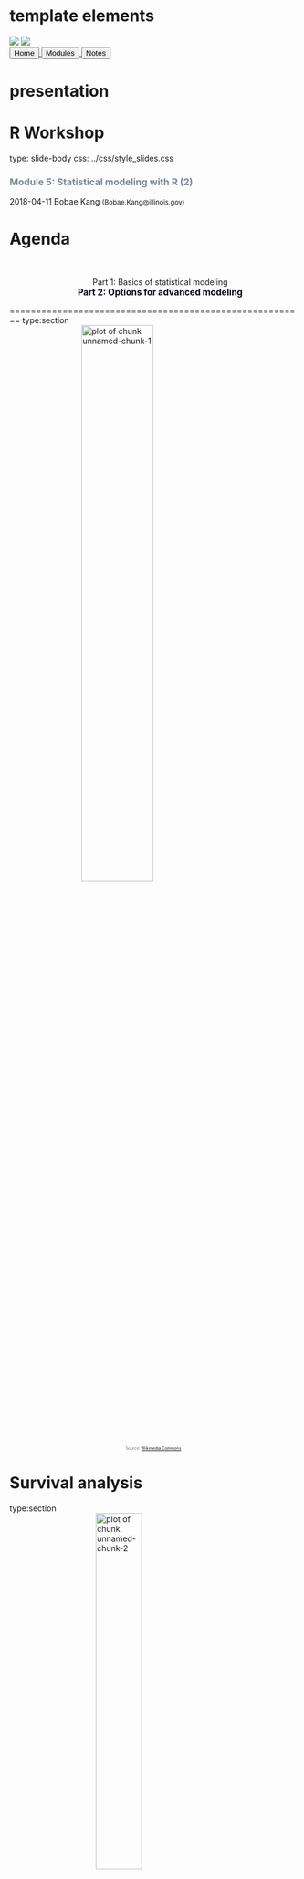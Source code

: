 # template elements
<div class="header"></div>
<div class="footer"></div>
<img src="../images/icjia.png" class="logo"></img>
<img src="../images/il_seal.gif" class="seal"></img>
<div class="buttons">
<a href="../index.html">
  <button type="button">Home</button>
</a>
<a href="../modules.html">
  <button type="button">Modules</button>
</a>
<a href="../notes/module5_notes2.html">
  <button type="button">Notes</button>
</a>
</div>
<link href="https://fonts.googleapis.com/css?family=Oswald" rel="stylesheet">


# presentation
R Workshop
========================================================
type: slide-body
css: ../css/style_slides.css
<h3 style="color: #789">Module 5: Statistical modeling with R (2)</h3>  
2018-04-11  
Bobae Kang  
<small>(Bobae.Kang@illinois.gov)</small>  


Agenda
========================================================
<div style="text-align:center; margin-top:10%;">
<ul style="list-style: none">
<li>
  Part 1: Basics of statistical modeling</li>
<li style="color: #00061a; font-size: 1.1em; font-weight:700">
  Part 2: Options for advanced modeling</li>
</div>


========================================================
type:section
<img src="../images/caution.png" title="plot of chunk unnamed-chunk-1" alt="plot of chunk unnamed-chunk-1" width="50%" style="display: block; margin: auto; box-shadow: none;" />
<p style="font-size:0.5em; text-align: center; color: #777;">
Source: <a href="https://commons.wikimedia.org/wiki/File:DIN_4844-2_Warnung_vor_einer_Gefahrenstelle_D-W000.svg">Wikimedia Commons</a>
</p>


Survival analysis
========================================================
type:section
<img src="../images/survival_analysis.png" title="plot of chunk unnamed-chunk-2" alt="plot of chunk unnamed-chunk-2" width="40%" style="display: block; margin: auto; box-shadow: none;" />
<p style="font-size:0.5em; text-align:center; color: #777;">
Source: <a href="https://commons.wikimedia.org/wiki/File:Kaplan-Meier_curve_for_aml_with_confidence_bounds.svg">Wikimedia Commons</a>
</p>


What is Survival analysis?
========================================================
> "Survival analysis is used to analyze data in which the time until the event is of interest. The response variable is the time until that event and is often called a failure time, survival time, or event time."<br>- Harrell Jr. (2015).

* The response variable is a non-negative discrete/continuous random variable


Survival analysis basics
========================================================
* Failure/event
* Censoring
* Survival function
* Hazard function


Failure/event
========================================================
* Failure, or event, refers to an event of interest where the time, $T$, from the beginning of observation to the occurence of an event is measured and available for modeling.
* Examples of event include:
    * Death
    * Recidivism (rearrest, reconviction, or reincarceration)
    * Disease occurence/recurrence


Censoring
========================================================
* Observations are called censored when the information about their survival time is
incomplete.
* The most common form of censoring is right-censoring
    * The final endpoint is only known to exceed a particular value.
    * Most likely occurs due to the end of the study/observation period


Survival function
========================================================
* The survival function $S(t)$ is the probability that the time of event/failure is later than some specified time $t$

$$S(t) = \text{Pr}(T > t),\quad 0 < t < \infty$$


Hazard function
========================================================
* The hazard function $\lambda(t)$ is the event rate at time $t$, conditional on survival (i.e. no event) until time $t$ or later:

$$\lambda(t) = \lim_{dt\to0} \frac{\text{Pr}(t \leq T < t + dt)}{S(t)dt} = \frac{S'(t)}{S(t)}$$


Packages on survival analysis
========================================================
* `survival` package
* `survminer` package for visualization
    * Resources:
        * [Package website](http://www.sthda.com/english/rpkgs/survminer/)
        * [GiHub repo](https://github.com/kassambara/survminer)


Basic survival models
========================================================
* Kaplan-Meier estimator
* Cox proportioanl hazards model


Kaplan-Meier estimator
========================================================
* Most widely used nonparametric estimator of the survival function
* KM estiamor $\hat{S}(t)$ is the product over the failure times of the conditional probabilities of surviving to the next failure time
    * $d_i$ is the number of subjects who fail at time $t$
    * $n_i$ is the number of subjects at risk at time $t$

$$\hat{S}(t) = \prod_{t_i \leq t} \Big( 1 - \frac{d_i}{n_i} \Big)$$


Surv function and Surv class
========================================================

```r
survival::Surv(time, time2, event, type, ...)
```
* `time` is the follow up time for the right censored data
    * for interval censored data, `time` is the starting time and `time2` is the ending time
* `event` is the status indicator, where 0 = alive (i.e., event not occured), 1 = dead (i.e., event occured)
* `type` is a character string of the censoring type
    * E.g. "right", "left", and "interval"
* Returns a `Surv` class object, used to fit survival models


survfit function
========================================================

```r
survival::survfit(formula/model, data, ...)
```
* `survfit` returns a survival curve
    * Uses KM estimator if with `formula`
    * Based on the model, if with `model` (e.g. Cox model)
* `formula` for the KM estimator must have the `Surv` object as the response variable
    * E.g. `Surv(time, status) ~ x`
* `data` is optional; if provided, the columns of the input data frame can be used in the formula


Proportional hazards model
========================================================
$$\lambda(t|\boldsymbol{\text{x}}_i) = \lambda_0(t)\psi_i = \lambda_0(t)\text{exp}(\boldsymbol{\text{x}}_i^{\text{T}}\beta)$$

* The model assumes that the unique effect of a change in a covariate is multiplicative w.r.t. the hazard rate 
    * $\boldsymbol{\text{x}}_i$ denotes the covariate values for subject $i$
    * The estimated coefficient is interpreted in a releative sense


coxph function
========================================================

```r
survival::coxph(formula, data, ...)
```
* `formula` must have the `Surv` object as the response variable
* `data` is optional; if provided, the columns of the input data frame can be used in the formula


Plotting survival curve
========================================================

```r
plot(survfit)
survminer::ggsurvplot(survfit, data, ...)
```
* `survival` package offers `plot` methods for `survfit` objects
    * Uses the base R plotting
* `survminer` package offers an alternative way to plot survival curves
    * `ggsurvplot()` has `ggplot2`-like API and makes `ggplot2` themes available


========================================================
<img src="../images/ggsurvplot.png" title="plot of chunk unnamed-chunk-7" alt="plot of chunk unnamed-chunk-7" width="60%" style="display: block; margin: auto; box-shadow: none;" />


Other resources
========================================================
* Diez, D. M. (2013). ["Survival Analysis in R"](https://www.openintro.org/download.php?file=survival_analysis_in_R).
* Econometrics Academy. (2013). ["Survival Analysis"](https://sites.google.com/site/econometricsacademy/econometrics-models/survival-analysis).
* Rickert, J. (2017). ["Survival Analysis with R"](https://rviews.rstudio.com/2017/09/25/survival-analysis-with-r/) on *R Views*.
* Moore, D. R. (2016). *Applied Survival Analysis Using R*.


Time series analysis
========================================================
type:section
<img src="../images/time_series.png" title="plot of chunk unnamed-chunk-8" alt="plot of chunk unnamed-chunk-8" width="40%" style="display: block; margin: auto; box-shadow: none;" />
<p style="font-size:0.5em; text-align:center; color: #777;">
Source: <a href="https://commons.wikimedia.org/wiki/File:Stationarycomparison.png">Wikimedia Commons</a>
</p>


What is time series analysis?
========================================================
* A time series is a set of observations measured sequentially through time.
* Time series examples:
    * Annual crime count for multiple years
    * Changes in stock prices
* Time series analysis involves modeling such time series data, often for making forecasts


Time series basics
========================================================
* Decomposition
* Seasonality
* Stationarity
* Differencing


========================================================
**Decomposition**
* Separating a time series into trend, seasonal effects, and remaining variability.

**Seasonality**
* Also called seasonal variation
* Similar and recurrent patterns of behavior in data at particular times of the given period
* Generally annual in period, but could be monthly, weekly, daily, or any other kind of periods


========================================================
<img src="module5_slides2-figure/unnamed-chunk-9-1.png" title="plot of chunk unnamed-chunk-9" alt="plot of chunk unnamed-chunk-9" width="60%" style="display: block; margin: auto; box-shadow: none;" />


========================================================
**Stationarity**
* A common assumption underlying any time series analysis techniques
* A stationary process is a stochastic process of which the mean, covariance and autocorrelation structure do not change over time

**Differencing**
* A technique to make the series stationary, de-trend, and control the auto-correlations.


========================================================
<img src="../images/stationarity.png" title="plot of chunk unnamed-chunk-10" alt="plot of chunk unnamed-chunk-10" width="60%" style="display: block; margin: auto; box-shadow: none;" />
<p style="font-size:0.5em; text-align:center; color: #777;">
Source: <a href="https://en.wikipedia.org/wiki/Stationary_process">"Stationary process"</a>, Wikipedia
</p>


Packages on time series analysis
========================================================
* `stats` package (part of R "base packages")
* `tseries` pacakge
* `forcast` package
    * [Package website](http://pkg.robjhyndman.com/forecast/index.html)
    * Hyndman, R. & Athanasopoulos, G. (2018). [*Forecasting: Principles and Practice*](https://otexts.org/fpp2/). (online textbook)


Basic time series analysis
========================================================
* Tieme seires decomposition
* Autocorrelation function plots
* Partial autocorrelation function plots


Time series decomposition
========================================================
* A time series $y_t$ can be decoposed into three components:
    * The seasonal component $S_t$
    * The trend-cylce $T_t$
    * The remainder $R_t$
* Additive model: $\quad y_t = S_t + T_t + R_t$
* Multiplicative model: $\quad y_t = S_t \times T_t \times R_t$
    * Can be rewrtten as $\quad \text{ln } y_t = \text{ln } S_t + \text{ln } T_t + \text{ln } R_t$


decompose and stl functions
========================================================

```r
decompose(x, type = c("additive", "multiplicative"), ...)
stl(x, s.window, ...)
```
* `stats` offer two functions for time series decomposition
* `decompose()` uses moving averages
    * Seasonal component can be additive or multiplicative
* `stl()` uses LOESS (local regression)
    * `stl` is often recommended for time series decomposition
    * `s.window` is the span of the LOESS window for seasonal extraction (must be odd and at least 7)


ACF and PACF plots
========================================================
* ACF and PACF plots of a differenced series offer a heuristic way to choose specifications for ARIMA models
* See this ["Guide"](ftp://ftp.boulder.ibm.com/software/analytics/spss/support/Stats/Docs/Statistics/Miscellaneous/Guide_to_ACF_PACF_plots.pdf) for how to use ACF and PACF plots for selecting models to fit
    * Nonstationary series: ACF with many significant lags
    * Autoregressive processes: Exponentially declining ACF and one or more significant lags of the PACF
    * Moving average processes: ACF and PACF with the pattern opposite to that of autoregressive processes


acf and pacf functions
========================================================

```r
acf(x, lag.max = NULL, plot = TRUE,
           type = c("correlation", "covariance", "partial"), ...)
pacf(x, lag.max = NULL, plot = TRUE, ...)
```
* `x` is a univariate time series
* `type = "correlation"` is the default for an ACF plot
* `pacf()` is equivalent to `acf()` with `type = "partial"`


Basic time series models
========================================================
* Autoregressive (AR) model
* Moving average (MA) model
* ARMA model
* ARIMA model


AR model
========================================================
$$X_t = Z_t + \sum_{i=1}^p \phi_i X_{t-i},$$
$$\text{rewritten as }\phi(B)X_t = Z_t$$

* $\{X_t\}$ is an autoregressive process of order $p$, $\text{AR}(p)$
    * $Z_t$ is a white noise (stationary) with mean 0 and the constant variance
    * $\phi_i$ is the autoregressive parameter for the $i^{th}$ order
    * $\phi(B)X_t = 1 - \phi_1B - ... - \phi_pB^p$


MA model
========================================================
$$X_t = Z_t + \sum_{i=1}^q \theta_i X_{t-i},$$
$$\text{rewritten as }X_t =\theta(B)Z_t$$

* $\{X_t\}$ is an moving average process of order $q$, $\text{MA}(q)$
    * $Z_t$ is a white noise
    * $\theta(B) = 1 + \theta_1B + ... + \theta_qB^q$
    

ARMA and ARIMA model
========================================================
* Combining $\text{AR}(p)$ and $\text{MA}(q)$, we get $\text{ARMA}(p, q)$:

$$\phi(B)X_t =\theta(B)Z_t$$


* Differencing non-stationary data can generate stationarity needed to fit AR, MA, and ARMA models
* With $d^{th}$ differences, we get $\text{ARIMA}(p, d, q)$:

$$\phi(B)(1-B)^dX_t =\theta(B)Z_t$$


arima function
========================================================

```r
arima(x, order = c(0L, 0L, 0L), seasonal = list(order, period) ...)
```
* `x` is a vector of a univariate time series
* `order` is a sepcification of the (p, d, q) for ARIMA model, in that order
* `seasonal` is a specification of the seasonal part of ARIMA model, consists of `order` and `period`


Other resources
========================================================
* Coghlan, A. (2017). ["A Little Book of R for Time Series"](http://a-little-book-of-r-for-time-series.readthedocs.io/en/latest/index.html).
* Econometrics Academy. (2013). ["Time Series ARIMA Models"](https://sites.google.com/site/econometricsacademy/econometrics-models/time-series-arima-models).
    * Vidoe lectures; using `stats` and `tseries` packages
* Prabhakaran, S. ["Time Series Analysis"](http://r-statistics.co/Time-Series-Analysis-With-R.html) on [r-statistics.co](http://r-statistics.co/).
* Shumway, R. & Stoffer, D. (2017). *Time Series Analysis and Its Applications: With R Examples*. (4th ed.). (textbook)


Spatial regression analysis
========================================================
type:section
<img src="../images/spatial_regression.png" title="plot of chunk unnamed-chunk-14" alt="plot of chunk unnamed-chunk-14" width="40%" style="display: block; margin: auto; box-shadow: none;" />
<p style="font-size:0.5em; text-align:center; color: #777;">
Source: <a href="http://rspatial.org/analysis/rst/7-spregression.html#spatial-error-model">R Spatial</a>
</p>


What is spatial regression analysis?
========================================================
* Spatial regression analysis is for modeling data with spatial dependence
* Spatial dependence refers to the spatial relationship of variable values or locations
* Spatial regression seeks to capture the effect of spatial dependence in the statistical modeling efforts


Spatial regression basics
========================================================
* Neighbours
* Spatial weights


Neighbors
========================================================
* Neighbors of a spatial data point are other data points that are proximate to the focal data point
* Neighbors may be defined in different ways:
    * Contiguity-based (rook and queen contiguity)
    * Distance-based
    * K-nearest neighbors
* Try [this Shiny application](http://personal.tcu.edu/kylewalker/spatial-neighbors-in-r.html) by Klye E. Walker to see how the neighboring structure changes with different definitions


spatial weights
========================================================
* Spatial weights represent the significance of neighbors
    * Not all neighbors are equally important
* For geospaital data expressed in polygons (e.g. counties), contiguity-based neighbors are used to construct spatial weights
    * Rook contiguity weights
    * Queen contiguity weights
    * Block weights
    * Higher order contiguity


Spatial pacakges in R
========================================================
* Currently, there are two major packages to create and manipulate spatial objects: `sp` and `sf`
* `sp` is a mature package but its objects have un-tidy structures
    * First released on CRAN in 2005
    * 130+ pacakges on CRAN are currently dependent on `sp`
* `sf` is a new package better suited for tidy framework
    * First released on CRAN in 2016
    * `sf` is an R implementation of the "Simple Features Access" standard (ISO 19125) for geospatial data
    

spdep package
========================================================
* To my knowledge, the most comprehensive package for spatial regression analysis in R
* `spdep` functions use `sp` spatial objects
* Resources:
    * Package `spdep` [reference manual](https://cran.r-project.org/web/packages/spdep/spdep.pdf).
    * Bivand R. (2017). ["Creating Neighbours."](https://cran.r-project.org/web/packages/spdep/vignettes/nb.pdf)
    * Bivand R. (2017). ["The Problem of Spatial Autocorrelation: forty years on."](https://cran.r-project.org/web/packages/spdep/vignettes/CO69.pdf)


Creating neighbors and weights matrix
========================================================
* `spdep` offers `*2nb` functions to create neighbors (`nb` object)
  * `poly2nb` for continuity-based neighbors
  * `knn2nb` for distance-based neighbors
  * `tri2nb` for grid-based neighbors
  * `cell2nb` for grid neighbors
* `nb2listw` function is used to generate a list of spatial weights (`listw` object) from an `nb` object


========================================================
**`poly2nb` function**

```r
spdep::ploy2nb(pl, row.names = NULL, queen = TRUE, ...)
```
* `pl` is a list of polygons (e.g. `SpatialPolygons` class)
* If `queen` is `TRUE`, polygons with a single shared boundary point are considered neighbors; if `FALSE`, more than two shared poitns are needed 

**`nb2listw` function**

```r
spdep::nb2listw(neighbours, ...)
```
* `nb2listw` functions takes a neighbours object of class `nb` and returns a spatial weights list (`listw`)


Basics of spatial modeling
========================================================
* Morans' I
* Lagrange multplier tests
* Spatial autorgressive lag model
* Spatial autoregressive error model


Moran's I
========================================================
$$I = \frac{\boldsymbol{\text{e}}^\text{T}\boldsymbol{\text{W}}\boldsymbol{\text{e}}/S_0}{\boldsymbol{\text{e}}^\text{T}\boldsymbol{\text{e}}/n} = \frac{\boldsymbol{\text{e}}^\text{T}\boldsymbol{\text{W}}\boldsymbol{\text{e}}/S_0}{\hat{\sigma}^2_{ML}}$$

* One of the most commonly used statistic for spatial autocorrelation
    * $S_0$ is the sum of the weights
    * $\boldsymbol{\text{e}}$ is a vector of OLS residulas
* A non-constructive test (no specific model as an alternative)

$$I_z = \frac{I - \text{E}[I]}{\sqrt{\text{Var}[I]}} \sim N(0, 1)$$


moran.test and lm.morantest
========================================================

```r
spdep::moran.test(x, listw, ...)
spdep::lm.morantest(model, listw, ...)
```
* `moran()` takes a numeric vector of data and a spatial weights list (`listw`) created by `nb2listw`
* `lm.morantest()` takes a `lm` object and a spatial weights list
* A small `p-value` suggests special autocorrelation


Lagrange multiplier tests
========================================================
* Separate LM tests exist for lag model and error modal
    * The null hypothesis is no spatial autocorrelation
        * $H_0: \rho = 0$ for spatial lag model
        * $H_0: \lambda = 0$ for spatial error model
* "Robust" LM test are used when LM tests both lag model and error model reject the null


lm.LMtests function
========================================================

```r
spdep::lm.LMtests(model, listw, test = "LMerr")
```
* `lm.LMtests()` takes a `lm` model and a spatial weights list
* Available `test` inputs include:
    * "LMerr" and "LMlag" for spatial error and spatial lag model 
    * "RLMerr" and "RLMlag" for robust LM tests
    * "SARMA" for spatial ARMA model


Spatial lag model
========================================================
$$\boldsymbol{\text{y}} = \rho\boldsymbol{\text{W}}\boldsymbol{\text{y}} + \boldsymbol{\text{X}}\beta + \boldsymbol{\text{u}}$$

* Spatial lag model models spatial autoregression on 
* $\boldsymbol{\text{W}}\boldsymbol{\text{y}}$ is a spatial lag term
* $\rho$  is a spatial autoregressive parameter
* $\boldsymbol{\text{u}}$ is an error term


Spatial error model
========================================================
$$\boldsymbol{\text{y}} = \boldsymbol{\text{X}}\beta + \boldsymbol{\text{u}}, \text{where}$$
$$\boldsymbol{\text{u}} = \lambda\boldsymbol{\text{W}}\boldsymbol{\text{u}} + \varepsilon$$

* $\boldsymbol{\text{W}}$ is a weights matrix
* $\lambda$  is a spatial autoregressive parameter
* $\varepsilon$ is an idiosyncratic error term


lagsarlm and errorsarlm function
========================================================

```r
spdep::lagsarlm(formula, data, listw, ...)
spdep::errorsarlm(formula, data, listw, ...)
```
* `formula` and `data` works like in `lm()`
* `listw` is a spatial weights matrix


Other resources
========================================================
* Anselin, L. (2007). [*Spatial Regression Analysis in R: A Workbook*](http://www.csiss.org/gispopsci/workshops/2011/PSU/readings/W15_Anselin2007.pdf).
* Econometrics Academy. (2013). ["Spatial Econometrics"](https://sites.google.com/site/econometricsacademy/econometrics-models/spatial-econometrics).
* Lovelace, R. et al. (2018).[*Geocomputation with R*](https://geocompr.robinlovelace.net/).
* Sarmiento-Barbieri, I. ["An Introduction to Spatial Econometrics in R"](http://www.econ.uiuc.edu/~lab/workshop/Spatial_in_R.html).
* Hijmans, R. (2016). [*R Spatial*](http://rspatial.org/intr/index.html).


Machine learning
========================================================
type:section
<img src="../images/machine_learning.png" title="plot of chunk unnamed-chunk-20" alt="plot of chunk unnamed-chunk-20" width="60%" style="display: block; margin: auto; box-shadow: none;" />
<p style="font-size:0.5em; text-align:center; color: #777;">
Source: <a href="https://commons.wikimedia.org/wiki/File:Kernel_Machine.png">Wikimedia Commons</a>
</p>


What is machine learning?
========================================================
> "A computer program is said to learn from experience E with respect to some class of tasks T and performance measure P if its performance at tasks in T, as measured by P, improves with experience E."<br>-Tom M. Matchell 

* Machine learning (ML) is a key factor of the recent success of artificial intelligence (AI) algorithms and applications
* ML can be thought as the automated optimization of model parameters through iteratively reducing the difference between the model outputs and the input data


Types of ML
========================================================
* Supervised learning
    * Classification (categorical target variable)
    * Regression (numerical target variable)
* Unsupervised learning
    * Clustering
* Reinforcement learning


Basic ML workflow
========================================================
* Collect data
* Prepare data (normalization, handling missing values, etc.)
* Divide data into training and test sets
* Train a learner (model) using the training set
* Evaluate the learner using the test set


Common ML algorithms
========================================================
<br>
* Linear regression
* Logistic regression
* Decision tree
    * Random forest
* Support vector machine (SVM)

***

<br>
* Naive Bayes
* K-Nearest Neighbors
* K-Means Clustering
* Artificial neural network
    * "Deep learning"


Packages on ML
========================================================
<br>
* `caret` pacakage
    * Classification And REgression Training
    * Resources:
      * [Package vignette PDF](https://cran.r-project.org/web/packages/caret/vignettes/caret.pdf)
      * [Online textbook](http://topepo.github.io/caret/index.html)
      * [GitHub repo](https://github.com/topepo/caret)

***

<br>
* `mlr` pacakge
    * Machine Learning in R
    * Resources:
      * [Package vignette HTML](https://cran.r-project.org/web/packages/mlr/vignettes/mlr.html)
      * [Tutorial website](https://mlr-org.github.io/mlr-tutorial/devel/html/)
      * [GitHub repo](https://github.com/mlr-org/mlr/)


Other resources
========================================================
* Andrew Ng's ["Machine Learning" course](https://www.coursera.org/learn/machine-learning) on Coursera
* James, G. et al. (2013). *An Introduction to Statistical Learning*. (textbook)
    * [Website with a link to free textbook](http://www-bcf.usc.edu/~gareth/ISL/)
    * Examples in R code
* Google's [*Machine Learning Crash Course*](https://developers.google.com/machine-learning/crash-course/)
    * Examples in Python code


Questions?
========================================================
type: section
<img src="https://media1.giphy.com/media/3ELtfmA4Apkju/giphy.gif" title="plot of chunk unnamed-chunk-21" alt="plot of chunk unnamed-chunk-21" width="60%" style="display: block; margin: auto; box-shadow: none;" />
<p style="font-size:0.5em; text-align:center; color: #777;">
Source: <a href="https://giphy.com/gifs/just-blinking-3ELtfmA4Apkju">Giphy</a>
</p>


References
========================================================
<ul style="font-size: 0.6em; list-style-type:none">
  <li>Allignol A. & Latouche, A. (2018). <a href="https://cran.r-project.org/web/views/Survival.html">"CRAN Task View: Survival Analysis"</a>.</li>
  <li>Anselin, L. & Rey, S. (2014). <i>Modern Spatial Econometrics in Practice</i>.</li>
  <li>Bivand, Roger. (2018). <a href="https://cran.r-project.org/web/views/Spatial.html">"CRAN Task View: Analysis of Spatial Data"</a>.</li>
  <li>Fox, J. (2016). <a href="https://cran.r-project.org/web/views/SocialSciences.html">"CRAN Task View: Statistics for the Social Sciences"</a>.</li>
  <li>Harrell, F. Jr. (2015). <i>Regression Modeling Strategies</i> (2nd ed.).<li>
  <li>Hyndman, R. J. (2018). <a href="https://cran.r-project.org/web/views/TimeSeries.html">"CRAN Task View: Time Series Analysis"</a>.</li>
  <li>NIST/SEMATECH. (2013). <a href="http://www.itl.nist.gov/div898/handbook/"><span style="font-style:italic">e-Handbook of Statistical Methods</span></a>.</li>
  <li>Reference manuals for the aforementioned R packages.</li>
  <li>Wikipedia articles on relevant topics.</li>
</ul>
